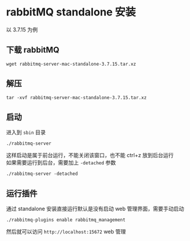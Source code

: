 # rabbitMQ standalone 安装

以 3.7.15 为例

## 下载 rabbitMQ
```shell
wget rabbitmq-server-mac-standalone-3.7.15.tar.xz
```

## 解压
```shell
tar -xvf rabbitmq-server-mac-standalone-3.7.15.tar.xz
```

## 启动
进入到 `sbin` 目录
```shell
./rabbitmq-server
```
这样启动是属于前台运行，不能关闭该窗口，也不能 ctrl+z 放到后台运行  
如果需要运行到后台，需要加上 `-detached` 参数
```shell
./rabbitmq-server -detached
```

## 运行插件
通过 standalone 安装直接运行默认是没有启动 web 管理界面，需要手动启动
```shell
./rabbitmq-plugins enable rabbitmq_management
```

然后就可以访问 `http://localhost:15672` web 管理